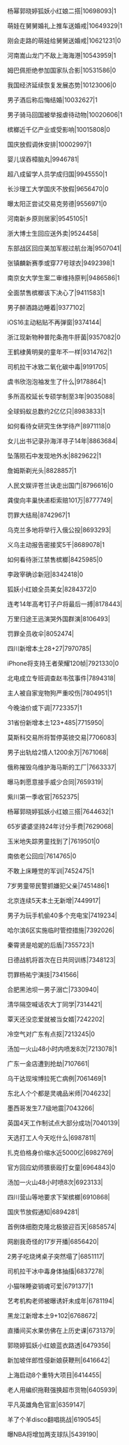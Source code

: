 杨幂郭晓婷狐妖小红娘二搭|10698093|1

萌娃在舅舅婚礼上推车送婚戒|10649329|1

刚会走路的萌娃给舅舅送婚戒|10621231|0

河南嵩山龙门不敌上海海港|10543959|1

姆巴佩拒绝参加国家队合影|10531586|0

我国经济延续恢复发展态势|10123006|0

男子酒后称后悔结婚|10032627|1

男子骑马回国被举报虐待动物|10020606|1

槟榔近千亿产业或受影响|10015808|0

国庆放假调休安排|10002997|1

婴儿误吞樟脑丸|9946781|

超八成留学人员学成归国|9945550|1

长沙理工大学国庆不放假|9656470|0

曝太阳正尝试交易克劳德|9556971|0

河南新乡原则居家|9545105|1

浙大博士生回应送外卖|9524458|

东部战区回应美加军舰过航台海|9507041|

张镇麟新赛季或穿77号球衣|9492398|1

南京女大学生案二审维持原判|9486586|1

全面禁售槟榔该下决心了|9411583|1

男子醉酒路边睡着|9377102|

iOS16主动粘贴不再弹窗|9374144|

浙江现新物种普陀条孢牛肝菌|9357082|0

王鹤棣黄明昊的童年不一样|9314762|1

司机拉干冰致二氧化碳中毒|9191705|

虞书欣泡泡袖发生了什么|9178864|1

多所高校延长专硕学制至3年|9035088|

全球蚂蚁总数约2亿亿只|8983833|1

如何看待女研究生休学待产|8971118|0

女儿出书记录孙海洋寻子14年|8863684|

坠落陨石中发现地外水|8829622|1

詹姆斯剃光头|8828857|1

人民文娱评苍兰诀走出国门|8796616|0

龚俊向丰巢快递柜索赔101万|8777749|

罚罪大结局|8742967|1

乌克兰多地将举行入俄公投|8693293|

义乌主动报告密接奖5千|8689078|1

如何看待浙江禁售槟榔|8425985|0

李政宰确诊新冠|8342418|0

狐妖小红娘全员美女|8284372|0

连考14年高考钉子户将最后一搏|8178443|

万里归途王迅演哭外国群演|8106493|

罚罪全员收伞|8052474|

四川新增本土28+27|7970785|

iPhone将支持王者荣耀120帧|7921330|0

北电成立专班调查赵韦弦事件|7894318|

主人被自家宠物狗严重咬伤|7804951|1

今晚油价或下调|7723357|1

31省份新增本土123+485|7715950|

莫斯科交易所将暂停英镑交易|7706083|

男子出轨给2情人1200余万|7671068|

俄称摧毁乌维护海马斯的工厂|7663337|

曝马刺愿意接手威少合同|7659319|

紫川第一季收官|7652375|

杨幂郭晓婷狐妖小红娘三搭|7644632|1

65岁婆婆坚持24年讨分手费|7629068|

玉米地失踪男童找到了|7619501|0

南依老公回应|7614765|0

不敢上床睡觉的军训|7452475|1

7岁男童带民警抓嫌犯父亲|7451486|1

北京连续5天本土无新增|7449917|

男子为玩手机偷40多个充电宝|7419234|

哈尔滨6区实施临时管控措施|7392026|

秦霄贤是哈妮的后盾|7355723|1

日德战机将首次在日共同训练|7348123|

罚罪杨祐宁演技|7341566|

合肥黑池坝一男子溺亡|7330940|

清华隔空喊话农大丁同学|7314421|

覃天还没恋爱就被当女婿|7242202|

冷空气对广东有点抠|7213245|0

汤加一火山48小时内喷发8次|7213078|1

广东一金店遭到抢劫|7107661|

乌干达现埃博拉死亡病例|7061469|1

东北人个个都是灵魂品米师|7046232|

墨西哥发生7.7级地震|7043266|

英国4天工作制试点大部分成功|7040139|

天选打工人今天吃什么|6987811|

扎克伯格身价缩水近5000亿|6982769|

官方回应幼师猥亵殴打女童|6964843|0

汤加一火山48小时喷8次|6923133|

四川营山等地要求下架槟榔|6910868|

国庆节放假通知|6894281|

首例体细胞克隆北极狼迎百天|6858574|

网剧我奇怪的17岁开播|6856420|

2男子吃烧烤桌子突然塌了|6851117|

司机拉干冰中毒身体抽搐|6837278|

小猫咪睡姿销魂可爱|6791377|1

艺考机构老师被曝诱奸未成年|6781194|

黑龙江新增本土9+102|6768672|

直播间买水果仿佛在上历史课|6731379|

郭晓婷狐妖小红娘蓝衣路透|6479356|

新加坡伴郎性侵新娘获鞭刑|6416642|

上海启动8个重特大项目|6414455|

老人用编织拖鞋强换超市货物|6405939|

平凡英雄角色官宣|6359147|

羊了个羊disco翻唱挑战|6190545|

曝NBA将增加两支球队|5439190|

